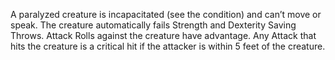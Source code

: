 A paralyzed creature is incapacitated (see the condition) and can’t move or speak.
The creature automatically fails Strength and Dexterity Saving Throws.
Attack Rolls against the creature have advantage.
Any Attack that hits the creature is a critical hit if the attacker is within 5 feet of the creature.